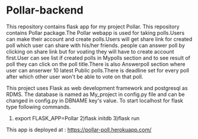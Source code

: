 # Pollar-backend
This repository contains flask app for my project Pollar.
This repository contains Pollar package.The Pollar webapp is used for taking polls.Users can make their account and create polls.Users will get share link for created poll which user can share with his/her friends. people can answer poll by clicking on share link but for voating they will have to create account first.User can see list if created polls in Mypolls section and to see result  of poll they can click on the poll title.There is also Answerpoll section where user can anserwer 10 latest Public polls.There is deadline set for every poll after which other user won't be able to vote on that poll.

This project uses Flask as web development framework and postgresql as RDMS.
The database is named as My_project in config.py file and can be changed in config.py in DBNAME key's value.
To start localhost for flask type following commands.
1) export FLASK_APP=Pollar
2)flask initdb
3)flask run

This app is deployed at : https://pollar-poll.herokuapp.com/
 
